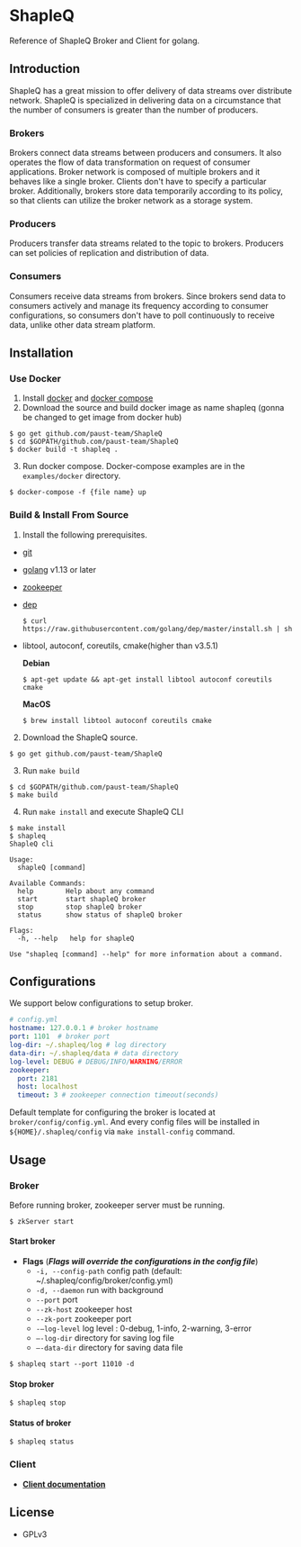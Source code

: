 # ShapleQ
Reference of ShapleQ Broker and Client for golang.

## Introduction
ShapleQ has a great mission to offer delivery of data streams over distribute network. ShapleQ is specialized in delivering data on a circumstance that the number of consumers is greater than the number of producers. 

### Brokers
Brokers connect data streams between producers and consumers. It also operates the flow of data transformation on request of consumer applications. Broker network is composed of multiple brokers and it behaves like a single broker. Clients don't have to specify a particular broker. Additionally, brokers store data temporarily according to its policy, so that clients can utilize the broker network as a storage system.

### Producers
Producers transfer data streams related to the topic to brokers. Producers can set policies of replication and distribution of data.

### Consumers
Consumers receive data streams from brokers. Since brokers send data to consumers actively and manage its frequency according to consumer configurations, so consumers don't have to poll continuously to receive data, unlike other data stream platform. 

## Installation
### Use Docker
1. Install [docker](https://docs.docker.com/get-docker/) and [docker compose](https://docs.docker.com/compose/install/) 
2. Download the source and build docker image as name shapleq (gonna be changed to get image from docker hub)
```
$ go get github.com/paust-team/ShapleQ
$ cd $GOPATH/github.com/paust-team/ShapleQ
$ docker build -t shapleq .
```
3. Run docker compose. Docker-compose examples are in the `examples/docker` directory.
```
$ docker-compose -f {file name} up
```

### Build & Install From Source
1. Install the following prerequisites.
* [git](https://git-scm.com)
* [golang](https://golang.org/dl/) v1.13 or later
* [zookeeper](https://zookeeper.apache.org/doc/r3.1.2/zookeeperStarted.html#sc_Download)
* [dep](https://golang.github.io/dep/)
  ```
  $ curl https://raw.githubusercontent.com/golang/dep/master/install.sh | sh
  ```
* libtool, autoconf, coreutils, cmake(higher than v3.5.1)

  **Debian**
  ```
  $ apt-get update && apt-get install libtool autoconf coreutils cmake
  ```
  **MacOS**
    ```
  $ brew install libtool autoconf coreutils cmake
  ```
2. Download the ShapleQ source.
```
$ go get github.com/paust-team/ShapleQ
```
3. Run `make build`
```
$ cd $GOPATH/github.com/paust-team/ShapleQ
$ make build
```
4. Run `make install` and execute ShapleQ CLI 
```
$ make install 
$ shapleq 
ShapleQ cli

Usage:
  shapleQ [command]

Available Commands:
  help        Help about any command
  start       start shapleQ broker
  stop        stop shapleQ broker
  status      show status of shapleQ broker

Flags:
  -h, --help   help for shapleQ

Use "shapleq [command] --help" for more information about a command.
```
## Configurations
We support below configurations to setup broker.

```yaml
# config.yml
hostname: 127.0.0.1 # broker hostname
port: 1101  # broker port
log-dir: ~/.shapleq/log # log directory
data-dir: ~/.shapleq/data # data directory
log-level: DEBUG # DEBUG/INFO/WARNING/ERROR
zookeeper:
  port: 2181
  host: localhost
  timeout: 3 # zookeeper connection timeout(seconds)
```

Default template for configuring the broker is located at `broker/config/config.yml`. And every config files will be installed in `${HOME}/.shapleq/config` via `make install-config` command. 

## Usage
### Broker
Before running broker, zookeeper server must be running.

```shell
$ zkServer start
```

#### Start broker
- **Flags** (***Flags will override the configurations in the config file***)
	- `-i, --config-path` config path (default: ~/.shapleq/config/broker/config.yml)
	- `-d, --daemon` run with background
	- `--port` port
	- `--zk-host` zookeeper host
	- `--zk-port` zookeeper port
	- `-—log-level` log level : 0-debug, 1-info, 2-warning, 3-error
	- `—-log-dir` directory for saving log file
	- `—-data-dir` directory for saving data file

```shell
$ shapleq start --port 11010 -d
```

#### Stop broker

```shell
$ shapleq stop
```

#### Status of broker

```shell
$ shapleq status
```

### Client
- **[Client documentation](https://github.com/paust-team/shapleq/tree/master/client#shapleq-client)**

## License
- GPLv3
